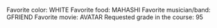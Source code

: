 Favorite color: WHITE
Favorite food: MAHASHI
Favorite musician/band: GFRIEND 
Favorite movie: AVATAR
Requested grade in the course: 95 
